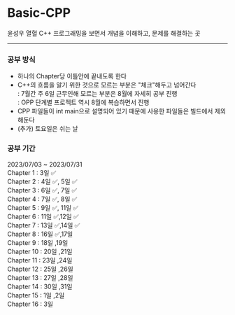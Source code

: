 # Basic-CPP
윤성우 열혈 C++ 프로그래밍을 보면서 개념을 이해하고, 문제를 해결하는 곳
***

### 공부 방식
- 하나의 Chapter당 이틀안에 끝내도록 한다
- C++의 흐름을 알기 위한 것으로 모르는 부분은 "체크"해두고 넘어간다  
   : 7월간 주 6일 근무인해 모르는 부분은 8월에 자세히 공부 진행  
   : OPP 단계별 프로젝트 역시 8월에 복습하면서 진행
- CPP 파일들이 int main으로 설명되어 있기 때문에 사용한 파일들은 빌드에서 제외해둔다
- (추가) 토요일은 쉬는 날


### 공부 기간
2023/07/03 ~ 2023/07/31  
Chapter 1 : 3일 ✅  
Chapter 2 : 4일 ✅, 5일 ✅  
Chapter 3 : 6일 ✅, 7일 ✅  
Chapter 4 : 7일 ✅, 8일 ✅   
Chapter 5 : 9일 ✅, 11일 ✅  
Chapter 6 : 11일 ✅,12일 ✅  
Chapter 7 : 13일 ✅,14일 ✅  
Chapter 8 : 16일 ✅,17일  
Chapter 9 : 18일 ,19일  
Chapter 10 : 20일 ,21일  
Chapter 11 : 23일 ,24일  
Chapter 12 : 25일 ,26일  
Chapter 13 : 27일 ,28일  
Chapter 14 : 30일 ,31일  
Chapter 15 : 1일 ,2일  
Chapter 16 : 3일  
